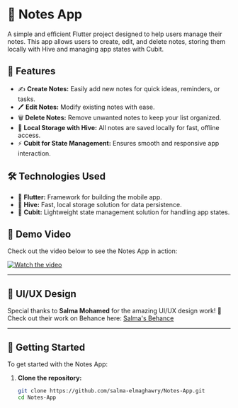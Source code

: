 # 📝 Notes App

A simple and efficient Flutter project designed to help users manage their notes. This app allows users to create, edit, and delete notes, storing them locally with Hive and managing app states with Cubit.

## 🌟 Features

- ✍️ **Create Notes:** Easily add new notes for quick ideas, reminders, or tasks.
- 🖊️ **Edit Notes:** Modify existing notes with ease.
- 🗑️ **Delete Notes:** Remove unwanted notes to keep your list organized.
- 📂 **Local Storage with Hive:** All notes are saved locally for fast, offline access.
- ⚡ **Cubit for State Management:** Ensures smooth and responsive app interaction.

## 🛠️ Technologies Used

- 💙 **Flutter:** Framework for building the mobile app.
- 🐝 **Hive:** Fast, local storage solution for data persistence.
- 🔄 **Cubit:** Lightweight state management solution for handling app states.

## 🎥 Demo Video

Check out the video below to see the Notes App in action:

[![Watch the video](https://img.youtube.com/vi/1jaXT7acPK4/0.jpg)](https://youtube.com/shorts/1jaXT7acPK4?feature=share)

---

## 🎨 UI/UX Design

Special thanks to **Salma Mohamed** for the amazing UI/UX design work! 🙌 Check out their work on Behance here: [Salma's Behance](https://www.behance.net/gallery/211845947/note-app)

---


## 🚀 Getting Started

To get started with the Notes App:

1. **Clone the repository:**
   ```bash
   git clone https://github.com/salma-elmaghawry/Notes-App.git
   cd Notes-App
